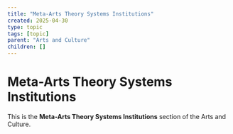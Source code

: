 ```yaml
---
title: "Meta-Arts Theory Systems Institutions"
created: 2025-04-30
type: topic
tags: [topic]
parent: "Arts and Culture"
children: []
---
```


# Meta-Arts Theory Systems Institutions

This is the **Meta-Arts Theory Systems Institutions** section of the Arts and Culture.
